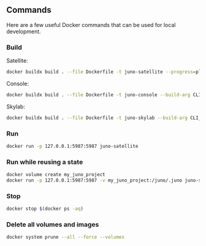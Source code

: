 ## Commands

Here are a few useful Docker commands that can be used for local development. 

### Build

Satellite:

```bash
docker buildx build . --file Dockerfile -t juno-satellite --progress=plain --no-cache --platform=linux/amd64
```

Console:

```bash
docker buildx build . --file Dockerfile -t juno-console --build-arg CLI_BUILD=console --progress=plain --no-cache --platform=linux/amd64
```

Skylab:

```bash
docker buildx build . --file Dockerfile -t juno-skylab --build-arg CLI_BUILD=skylab --progress=plain --no-cache --platform=linux/amd64
```

### Run

```bash
docker run -p 127.0.0.1:5987:5987 juno-satellite
```

### Run while reusing a state

```bash
docker volume create my_juno_project
docker run -p 127.0.0.1:5987:5987 -v my_juno_project:/juno/.juno juno-satellite
```

### Stop

```bash
docker stop $(docker ps -aq)
```

### Delete all volumes and images

```bash
docker system prune --all --force --volumes
```

